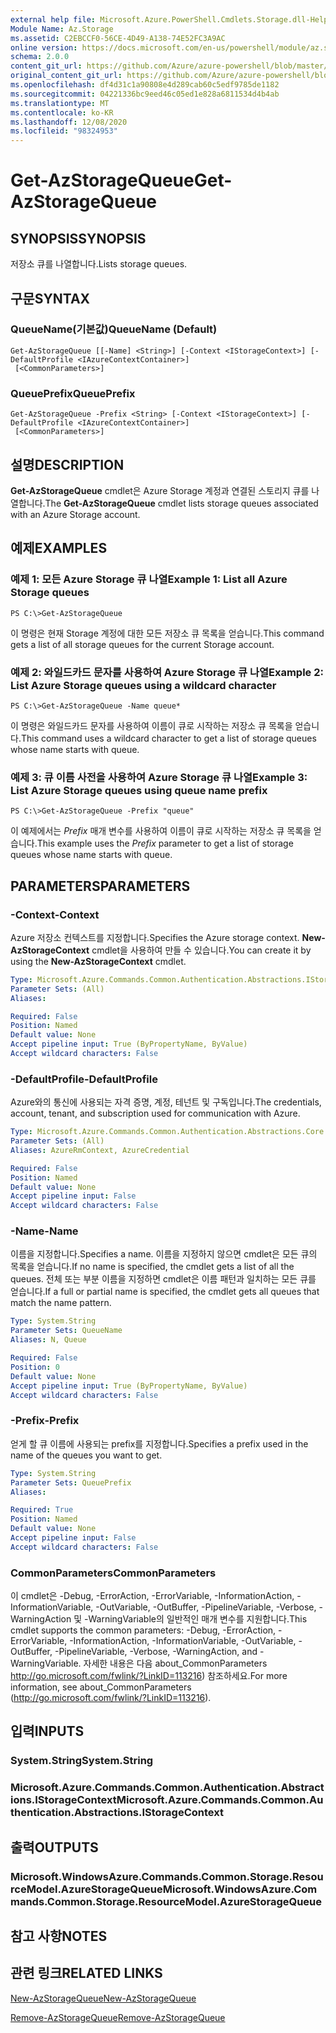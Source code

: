 ```yaml
---
external help file: Microsoft.Azure.PowerShell.Cmdlets.Storage.dll-Help.xml
Module Name: Az.Storage
ms.assetid: C2EBCCF0-56CE-4D49-A138-74E52FC3A9AC
online version: https://docs.microsoft.com/en-us/powershell/module/az.storage/get-azstoragequeue
schema: 2.0.0
content_git_url: https://github.com/Azure/azure-powershell/blob/master/src/Storage/Storage.Management/help/Get-AzStorageQueue.md
original_content_git_url: https://github.com/Azure/azure-powershell/blob/master/src/Storage/Storage.Management/help/Get-AzStorageQueue.md
ms.openlocfilehash: df4d31c1a90808e4d289cab60c5edf9785de1182
ms.sourcegitcommit: 04221336bc9eed46c05ed1e828a6811534d4b4ab
ms.translationtype: MT
ms.contentlocale: ko-KR
ms.lasthandoff: 12/08/2020
ms.locfileid: "98324953"
---
```

# <span data-ttu-id="133ee-101">Get-AzStorageQueue</span><span class="sxs-lookup"><span data-stu-id="133ee-101">Get-AzStorageQueue</span></span>

## <span data-ttu-id="133ee-102">SYNOPSIS</span><span class="sxs-lookup"><span data-stu-id="133ee-102">SYNOPSIS</span></span>
<span data-ttu-id="133ee-103">저장소 큐를 나열합니다.</span><span class="sxs-lookup"><span data-stu-id="133ee-103">Lists storage queues.</span></span>

## <span data-ttu-id="133ee-104">구문</span><span class="sxs-lookup"><span data-stu-id="133ee-104">SYNTAX</span></span>

### <span data-ttu-id="133ee-105">QueueName(기본값)</span><span class="sxs-lookup"><span data-stu-id="133ee-105">QueueName (Default)</span></span>
```
Get-AzStorageQueue [[-Name] <String>] [-Context <IStorageContext>] [-DefaultProfile <IAzureContextContainer>]
 [<CommonParameters>]
```

### <span data-ttu-id="133ee-106">QueuePrefix</span><span class="sxs-lookup"><span data-stu-id="133ee-106">QueuePrefix</span></span>
```
Get-AzStorageQueue -Prefix <String> [-Context <IStorageContext>] [-DefaultProfile <IAzureContextContainer>]
 [<CommonParameters>]
```

## <span data-ttu-id="133ee-107">설명</span><span class="sxs-lookup"><span data-stu-id="133ee-107">DESCRIPTION</span></span>
<span data-ttu-id="133ee-108">**Get-AzStorageQueue** cmdlet은 Azure Storage 계정과 연결된 스토리지 큐를 나열합니다.</span><span class="sxs-lookup"><span data-stu-id="133ee-108">The **Get-AzStorageQueue** cmdlet lists storage queues associated with an Azure Storage account.</span></span>

## <span data-ttu-id="133ee-109">예제</span><span class="sxs-lookup"><span data-stu-id="133ee-109">EXAMPLES</span></span>

### <span data-ttu-id="133ee-110">예제 1: 모든 Azure Storage 큐 나열</span><span class="sxs-lookup"><span data-stu-id="133ee-110">Example 1: List all Azure Storage queues</span></span>
```
PS C:\>Get-AzStorageQueue
```

<span data-ttu-id="133ee-111">이 명령은 현재 Storage 계정에 대한 모든 저장소 큐 목록을 얻습니다.</span><span class="sxs-lookup"><span data-stu-id="133ee-111">This command gets a list of all storage queues for the current Storage account.</span></span>

### <span data-ttu-id="133ee-112">예제 2: 와일드카드 문자를 사용하여 Azure Storage 큐 나열</span><span class="sxs-lookup"><span data-stu-id="133ee-112">Example 2: List Azure Storage queues using a wildcard character</span></span>
```
PS C:\>Get-AzStorageQueue -Name queue*
```

<span data-ttu-id="133ee-113">이 명령은 와일드카드 문자를 사용하여 이름이 큐로 시작하는 저장소 큐 목록을 얻습니다.</span><span class="sxs-lookup"><span data-stu-id="133ee-113">This command uses a wildcard character to get a list of storage queues whose name starts with queue.</span></span>

### <span data-ttu-id="133ee-114">예제 3: 큐 이름 사전을 사용하여 Azure Storage 큐 나열</span><span class="sxs-lookup"><span data-stu-id="133ee-114">Example 3: List Azure Storage queues using queue name prefix</span></span>
```
PS C:\>Get-AzStorageQueue -Prefix "queue"
```

<span data-ttu-id="133ee-115">이 예제에서는 *Prefix* 매개 변수를 사용하여 이름이 큐로 시작하는 저장소 큐 목록을 얻습니다.</span><span class="sxs-lookup"><span data-stu-id="133ee-115">This example uses the *Prefix* parameter to get a list of storage queues whose name starts with queue.</span></span>

## <span data-ttu-id="133ee-116">PARAMETERS</span><span class="sxs-lookup"><span data-stu-id="133ee-116">PARAMETERS</span></span>

### <span data-ttu-id="133ee-117">-Context</span><span class="sxs-lookup"><span data-stu-id="133ee-117">-Context</span></span>
<span data-ttu-id="133ee-118">Azure 저장소 컨텍스트를 지정합니다.</span><span class="sxs-lookup"><span data-stu-id="133ee-118">Specifies the Azure storage context.</span></span>
<span data-ttu-id="133ee-119">**New-AzStorageContext** cmdlet을 사용하여 만들 수 있습니다.</span><span class="sxs-lookup"><span data-stu-id="133ee-119">You can create it by using the **New-AzStorageContext** cmdlet.</span></span>

```yaml
Type: Microsoft.Azure.Commands.Common.Authentication.Abstractions.IStorageContext
Parameter Sets: (All)
Aliases:

Required: False
Position: Named
Default value: None
Accept pipeline input: True (ByPropertyName, ByValue)
Accept wildcard characters: False
```

### <span data-ttu-id="133ee-120">-DefaultProfile</span><span class="sxs-lookup"><span data-stu-id="133ee-120">-DefaultProfile</span></span>
<span data-ttu-id="133ee-121">Azure와의 통신에 사용되는 자격 증명, 계정, 테넌트 및 구독입니다.</span><span class="sxs-lookup"><span data-stu-id="133ee-121">The credentials, account, tenant, and subscription used for communication with Azure.</span></span>

```yaml
Type: Microsoft.Azure.Commands.Common.Authentication.Abstractions.Core.IAzureContextContainer
Parameter Sets: (All)
Aliases: AzureRmContext, AzureCredential

Required: False
Position: Named
Default value: None
Accept pipeline input: False
Accept wildcard characters: False
```

### <span data-ttu-id="133ee-122">-Name</span><span class="sxs-lookup"><span data-stu-id="133ee-122">-Name</span></span>
<span data-ttu-id="133ee-123">이름을 지정합니다.</span><span class="sxs-lookup"><span data-stu-id="133ee-123">Specifies a name.</span></span>
<span data-ttu-id="133ee-124">이름을 지정하지 않으면 cmdlet은 모든 큐의 목록을 얻습니다.</span><span class="sxs-lookup"><span data-stu-id="133ee-124">If no name is specified, the cmdlet gets a list of all the queues.</span></span>
<span data-ttu-id="133ee-125">전체 또는 부분 이름을 지정하면 cmdlet은 이름 패턴과 일치하는 모든 큐를 얻습니다.</span><span class="sxs-lookup"><span data-stu-id="133ee-125">If a full or partial name is specified, the cmdlet gets all queues that match the name pattern.</span></span>

```yaml
Type: System.String
Parameter Sets: QueueName
Aliases: N, Queue

Required: False
Position: 0
Default value: None
Accept pipeline input: True (ByPropertyName, ByValue)
Accept wildcard characters: False
```

### <span data-ttu-id="133ee-126">-Prefix</span><span class="sxs-lookup"><span data-stu-id="133ee-126">-Prefix</span></span>
<span data-ttu-id="133ee-127">얻게 할 큐 이름에 사용되는 prefix를 지정합니다.</span><span class="sxs-lookup"><span data-stu-id="133ee-127">Specifies a prefix used in the name of the queues you want to get.</span></span>

```yaml
Type: System.String
Parameter Sets: QueuePrefix
Aliases:

Required: True
Position: Named
Default value: None
Accept pipeline input: False
Accept wildcard characters: False
```

### <span data-ttu-id="133ee-128">CommonParameters</span><span class="sxs-lookup"><span data-stu-id="133ee-128">CommonParameters</span></span>
<span data-ttu-id="133ee-129">이 cmdlet은 -Debug, -ErrorAction, -ErrorVariable, -InformationAction, -InformationVariable, -OutVariable, -OutBuffer, -PipelineVariable, -Verbose, -WarningAction 및 -WarningVariable의 일반적인 매개 변수를 지원합니다.</span><span class="sxs-lookup"><span data-stu-id="133ee-129">This cmdlet supports the common parameters: -Debug, -ErrorAction, -ErrorVariable, -InformationAction, -InformationVariable, -OutVariable, -OutBuffer, -PipelineVariable, -Verbose, -WarningAction, and -WarningVariable.</span></span> <span data-ttu-id="133ee-130">자세한 내용은 다음 about_CommonParameters http://go.microsoft.com/fwlink/?LinkID=113216) 참조하세요.</span><span class="sxs-lookup"><span data-stu-id="133ee-130">For more information, see about_CommonParameters (http://go.microsoft.com/fwlink/?LinkID=113216).</span></span>

## <span data-ttu-id="133ee-131">입력</span><span class="sxs-lookup"><span data-stu-id="133ee-131">INPUTS</span></span>

### <span data-ttu-id="133ee-132">System.String</span><span class="sxs-lookup"><span data-stu-id="133ee-132">System.String</span></span>

### <span data-ttu-id="133ee-133">Microsoft.Azure.Commands.Common.Authentication.Abstractions.IStorageContext</span><span class="sxs-lookup"><span data-stu-id="133ee-133">Microsoft.Azure.Commands.Common.Authentication.Abstractions.IStorageContext</span></span>

## <span data-ttu-id="133ee-134">출력</span><span class="sxs-lookup"><span data-stu-id="133ee-134">OUTPUTS</span></span>

### <span data-ttu-id="133ee-135">Microsoft.WindowsAzure.Commands.Common.Storage.ResourceModel.AzureStorageQueue</span><span class="sxs-lookup"><span data-stu-id="133ee-135">Microsoft.WindowsAzure.Commands.Common.Storage.ResourceModel.AzureStorageQueue</span></span>

## <span data-ttu-id="133ee-136">참고 사항</span><span class="sxs-lookup"><span data-stu-id="133ee-136">NOTES</span></span>

## <span data-ttu-id="133ee-137">관련 링크</span><span class="sxs-lookup"><span data-stu-id="133ee-137">RELATED LINKS</span></span>

[<span data-ttu-id="133ee-138">New-AzStorageQueue</span><span class="sxs-lookup"><span data-stu-id="133ee-138">New-AzStorageQueue</span></span>](./New-AzStorageQueue.md)

[<span data-ttu-id="133ee-139">Remove-AzStorageQueue</span><span class="sxs-lookup"><span data-stu-id="133ee-139">Remove-AzStorageQueue</span></span>](./Remove-AzStorageQueue.md)


